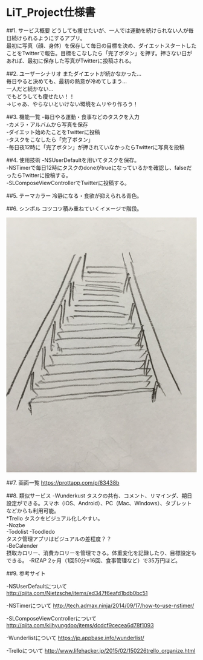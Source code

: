 # LiT_Project仕様書

##1. サービス概要
どうしても痩せたいが、一人では運動を続けられない人が毎日続けられるようにするアプリ。  
最初に写真（顔、身体）を保存して毎日の目標を決め、ダイエットスタートしたことをTwitterで報告。目標をこなしたら「完了ボタン」を押す。押さない日があれば、最初に保存した写真がTwitterに投稿される。

##2. ユーザーシナリオ
またダイエットが続かなかった...  
毎日やると決めても、最初の熱意が冷めてしまう...  
一人だと続かない...  
でもどうしても痩せたい！！  
→じゃあ、やらないといけない環境をムリやり作ろう！  


##3. 機能一覧
-毎日やる運動・食事などのタスクを入力  
-カメラ・アルバムから写真を保存  
-ダイエット始めたことをTwitterに投稿  
-タスクをこなしたら「完了ボタン」  
-毎日夜12時に「完了ボタン」が押されていなかったらTwitterに写真を投稿  

##4. 使用技術
-NSUserDefaultを用いてタスクを保存。  
-NSTimerで毎日12時にタスクのdoneがtrueになっているかを確認し、falseだったらTwitterに投稿する。  
-SLComposeViewControllerでTwitterに投稿する。  

##5. テーマカラー
冷静になる・食欲が抑えられる青色。

##6. シンボル
コツコツ積み重ねていくイメージで階段。

![app_simbol](app_simbol)


##7. 画面一覧
https://prottapp.com/p/83438b

##8. 類似サービス
-Wunderkust
タスクの共有、コメント、リマインダ、期日設定ができる。スマホ（iOS、Android）、PC（Mac、Windows）、タブレットなどからも利用可能。  
*Trello
タスクをビジュアル化しやすい。  
-Nozbe  
-Todolist
-Toodledo  
タスク管理アプリはビジュアルの差程度？？  
-BeCalender  
摂取カロリー、消費カロリーを管理できる。体重変化を記録したり、目標設定もできる。
-RIZAP
2ヶ月（1回50分×16回、食事管理など）で35万円ほど。

##9. 参考サイト

-NSUserDefaultについて
http://qiita.com/Nietzsche/items/ed347f6eafd1bdb0bc51  

-NSTimerについて
http://tech.admax.ninja/2014/09/17/how-to-use-nstimer/

-SLComposeViewControllerについて
http://qiita.com/kilhyungdoo/items/dcdcf9cecea6d78f1093

-Wunderlistについて
https://jp.appbase.info/wunderlist/

-Trelloについて
http://www.lifehacker.jp/2015/02/150226trello_organize.html

